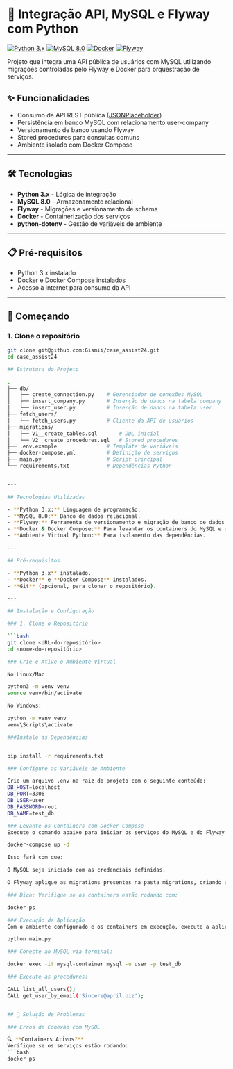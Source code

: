 # 🚀 Integração API, MySQL e Flyway com Python

[![Python 3.x](https://img.shields.io/badge/Python-3.x-blue.svg)](https://www.python.org/)
[![MySQL 8.0](https://img.shields.io/badge/MySQL-8.0-blue.svg)](https://www.mysql.com/)
[![Docker](https://img.shields.io/badge/Docker-Compose-blue.svg)](https://www.docker.com/)
[![Flyway](https://img.shields.io/badge/Flyway-Migrations-orange.svg)](https://flywaydb.org/)

Projeto que integra uma API pública de usuários com MySQL utilizando migrações controladas pelo Flyway e Docker para orquestração de serviços.

## ✨ Funcionalidades

- Consumo de API REST pública ([JSONPlaceholder](https://jsonplaceholder.typicode.com/users))
- Persistência em banco MySQL com relacionamento user-company
- Versionamento de banco usando Flyway
- Stored procedures para consultas comuns
- Ambiente isolado com Docker Compose

---

## 🛠 Tecnologias

- **Python 3.x** - Lógica de integração
- **MySQL 8.0** - Armazenamento relacional
- **Flyway** - Migrações e versionamento de schema
- **Docker** - Containerização dos serviços
- **python-dotenv** - Gestão de variáveis de ambiente
---

## 📋 Pré-requisitos

- Python 3.x instalado
- Docker e Docker Compose instalados
- Acesso à internet para consumo da API

---

## 🚀 Começando

### 1. Clone o repositório
```bash
git clone git@github.com:Gismii/case_assist24.git
cd case_assist24

## Estrutura do Projeto

.
├── db/
│   ├── create_connection.py    # Gerenciador de conexões MySQL
│   ├── insert_company.py       # Inserção de dados na tabela company
│   └── insert_user.py          # Inserção de dados na tabela user
├── fetch_users/
│   └── fetch_users.py          # Cliente da API de usuários
├── migrations/
│   ├── V1__create_tables.sql       # DDL inicial
│   └── V2__create_procedures.sql   # Stored procedures
├── .env.example                # Template de variáveis
├── docker-compose.yml          # Definição de serviços
├── main.py                     # Script principal
└── requirements.txt            # Dependências Python


---

## Tecnologias Utilizadas

- **Python 3.x:** Linguagem de programação.
- **MySQL 8.0:** Banco de dados relacional.
- **Flyway:** Ferramenta de versionamento e migração de banco de dados.
- **Docker & Docker Compose:** Para levantar os containers do MySQL e do Flyway.
- **Ambiente Virtual Python:** Para isolamento das dependências.

---

## Pré-requisitos

- **Python 3.x** instalado.
- **Docker** e **Docker Compose** instalados.
- **Git** (opcional, para clonar o repositório).

---

## Instalação e Configuração

### 1. Clone o Repositório

```bash
git clone <URL-do-repositório>
cd <nome-do-repositório>

### Crie e Ative o Ambiente Virtual

No Linux/Mac:

python3 -m venv venv
source venv/bin/activate

No Windows:

python -m venv venv
venv\Scripts\activate

###Instale as Dependências


pip install -r requirements.txt

### Configure as Variáveis de Ambiente

Crie um arquivo .env na raiz do projeto com o seguinte conteúdo:
DB_HOST=localhost
DB_PORT=3306
DB_USER=user
DB_PASSWORD=root
DB_NAME=test_db

### Levante os Containers com Docker Compose
Execute o comando abaixo para iniciar os serviços do MySQL e do Flyway:

docker-compose up -d

Isso fará com que:

O MySQL seja iniciado com as credenciais definidas.

O Flyway aplique as migrations presentes na pasta migrations, criando as tabelas e as stored procedures.

### Dica: Verifique se os containers estão rodando com:

docker ps

### Execução da Aplicação
Com o ambiente configurado e os containers em execução, execute a aplicação Python para consumir a API e persistir os dados:

python main.py

### Conecte ao MySQL via terminal:

docker exec -it mysql-container mysql -u user -p test_db

### Execute as procedures:

CALL list_all_users();
CALL get_user_by_email('Sincere@april.biz');


## 🚨 Solução de Problemas

### Erros de Conexão com MySQL

🔍 **Containers Ativos?**  
Verifique se os serviços estão rodando:
```bash
docker ps


